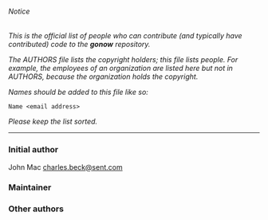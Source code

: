 ###### Notice

*This is the official list of people who can contribute (and typically have
contributed) code to the ***gonow*** repository.*

*The AUTHORS file lists the copyright holders; this file lists people. For
example, the employees of an organization are listed here but not in AUTHORS,
because the organization holds the copyright.*

*Names should be added to this file like so:*

	Name <email address>

*Please keep the list sorted.*

* * *

### Initial author

John Mac <charles.beck@sent.com>

### Maintainer



### Other authors

